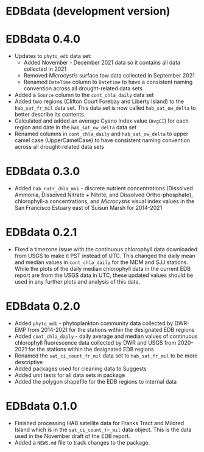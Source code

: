 # EDBdata (development version)

# EDBdata 0.4.0

* Updates to `phyto_edb` data set:
  * Added November - December 2021 data so it contains all data collected in 2021
  * Removed *Microcystis* surface tow data collected in September 2021
  * Renamed `DateTime` column to `Datetime` to have a consistent naming convention across all drought-related data sets
* Added a `Source` column to the `cont_chla_daily` data set
* Added two regions (Clifton Court Forebay and Liberty Island) to the `hab_sat_fr_mil` data set. This data set is now called `hab_sat_ow_delta` to better describe its contents.
* Calculated and added an average Cyano Index value (`AvgCI`) for each region and date in the `hab_sat_ow_delta` data set
* Renamed columns in `cont_chla_daily` and `hab_sat_ow_delta` to upper camel case (UpperCamelCase) to have consistent naming convention across all drought-related data sets

# EDBdata 0.3.0

* Added `hab_nutr_chla_mvi` - discrete nutrient concentrations (Dissolved Ammonia, Dissolved Nitrate + Nitrite, and Dissolved Ortho-phosphate), chlorophyll-a concentrations, and *Microcystis* visual index values in the San Francisco Estuary east of Suisun Marsh for 2014-2021

# EDBdata 0.2.1

* Fixed a timezone issue with the continuous chlorophyll data downloaded from USGS to make it PST instead of UTC. This changed the daily mean and median values in `cont_chla_daily` for the MDM and SJJ stations. While the plots of the daily median chlorophyll data in the current EDB report are from the USGS data in UTC, these updated values should be used in any further plots and analysis of this data.

# EDBdata 0.2.0

* Added `phyto_edb` - phytoplankton community data collected by DWR-EMP from 2014-2021 for the stations within the designated EDB regions
* Added `cont_chla_daily` - daily average and median values of continuous chlorophyll fluorescence data collected by DWR and USGS from 2020-2021 for the stations within the designated EDB regions
* Renamed the `sat_ci_count_fr_mil` data set to `hab_sat_fr_mil` to be more descriptive
* Added packages used for cleaning data to Suggests
* Added unit tests for all data sets in package
* Added the polygon shapefile for the EDB regions to internal data

# EDBdata 0.1.0

* Finished processing HAB satellite data for Franks Tract and Mildred Island which is in the `sat_ci_count_fr_mil` data object. This is the data used in the November draft of the EDB report.
* Added a `NEWS.md` file to track changes to the package.
